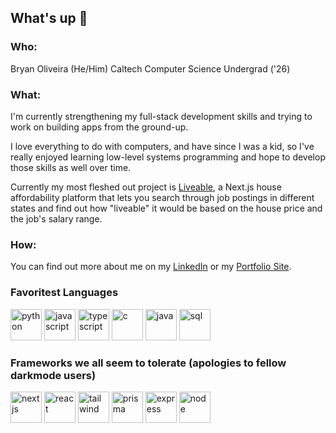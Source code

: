## What's up 👋

### Who:
Bryan Oliveira (He/Him)
Caltech Computer Science Undergrad ('26)

### What:
I'm currently strengthening my full-stack development skills and trying to work on building apps from the ground-up.

I love everything to do with computers, and have since I was a kid, so I've really enjoyed learning low-level systems programming and hope to develop those skills as well over time.

Currently my most fleshed out project is [Liveable](https://liveable-zeta.vercel.app/), a Next.js house affordability platform that lets you search through job postings in different states and find out how "liveable" it would be based on the house price and the job's salary range.

### How:
You can find out more about me on my [LinkedIn](https://www.linkedin.com/in/bryan-r-oliveira/) or my [Portfolio Site](https://bryoliveira.github.io/).

### Favoritest Languages
<div style="display: inline;">
  <img src="https://cdn.jsdelivr.net/gh/devicons/devicon@latest/icons/python/python-original-wordmark.svg" alt="python" width="50" height="50"/>
  <img src="https://cdn.jsdelivr.net/gh/devicons/devicon@latest/icons/javascript/javascript-original.svg" alt="javascript" width="50" height="50"/>
  <img src="https://cdn.jsdelivr.net/gh/devicons/devicon@latest/icons/typescript/typescript-original.svg" alt="typescript" width="50" height="50"/>
  <img src="https://cdn.jsdelivr.net/gh/devicons/devicon@latest/icons/c/c-original.svg" alt="c" width="50" height="50"/>
  <img src="https://cdn.jsdelivr.net/gh/devicons/devicon@latest/icons/java/java-original-wordmark.svg" alt="java" width="50" height="50"/>
  <img src="https://cdn.jsdelivr.net/gh/devicons/devicon@latest/icons/mysql/mysql-plain-wordmark.svg" alt="sql" width="50" height="50"/>
</div>

### Frameworks we all seem to tolerate (apologies to fellow darkmode users)
<div style="display: inline;">
  <img src="https://cdn.jsdelivr.net/gh/devicons/devicon@latest/icons/nextjs/nextjs-original-wordmark.svg" alt="nextjs" width="50" height="50"/>
  <img src="https://cdn.jsdelivr.net/gh/devicons/devicon@latest/icons/react/react-original-wordmark.svg" alt="react" width="50" height="50"/>
  <img src="https://cdn.jsdelivr.net/gh/devicons/devicon@latest/icons/tailwindcss/tailwindcss-original-wordmark.svg" alt="tailwind" width="50" height="50"/>
  <img src="https://cdn.jsdelivr.net/gh/devicons/devicon@latest/icons/prisma/prisma-original-wordmark.svg" alt="prisma" width="50" height="50"/>
  <img src="https://cdn.jsdelivr.net/gh/devicons/devicon@latest/icons/express/express-original-wordmark.svg" alt="express" width="50" height="50"/>
  <img src="https://cdn.jsdelivr.net/gh/devicons/devicon@latest/icons/nodejs/nodejs-original-wordmark.svg" alt="node" width="50" height="50"/>
</div>
